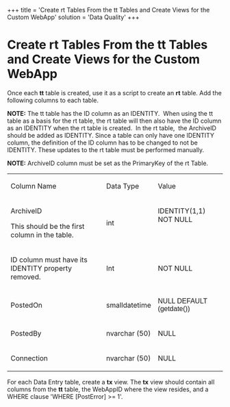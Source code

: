 +++
title = 'Create rt Tables From the tt Tables and Create Views for the Custom WebApp'
solution = 'Data Quality'
+++

# Create rt Tables From the tt Tables and Create Views for the Custom WebApp

Once each **tt** table is created, use it as a script to create an
**rt** table. Add the following columns to each table.

**NOTE:** The tt table has the ID column as an IDENTITY.  When using the
tt table as a basis for the rt table, the rt table will then also have
the ID column as an IDENTITY when the rt table is created.  In the rt
table,<span> </span> the ArchiveID should be added as IDENTITY. Since a
table can only have one IDENTITY column, the definition of the ID column
has to be changed to not be IDENTITY. These updates to the rt table must
be performed manually.

**NOTE:** ArchiveID column must be set as the PrimaryKey of the rt
Table.

<table>
<tbody>
<tr class="odd">
<td><p>Column Name</p></td>
<td><p>Data Type</p></td>
<td><p>Value</p></td>
</tr>
<tr class="even">
<td><p>ArchiveID</p>
<p>This should be the first column in the table.</p></td>
<td><p>int</p></td>
<td><p>IDENTITY(1,1) NOT NULL</p>
<p> </p></td>
</tr>
<tr class="odd">
<td><p>ID column must have its IDENTITY property removed.</p></td>
<td><p>Int</p></td>
<td><p>NOT NULL</p></td>
</tr>
<tr class="even">
<td><p>PostedOn</p></td>
<td><p>smalldatetime</p></td>
<td><p><span style="font-size: 12.0pt;font-family: Arial, sans-serif;">NULL DEFAULT (getdate())</span></p></td>
</tr>
<tr class="odd">
<td><p>PostedBy</p></td>
<td><p>nvarchar (50)</p></td>
<td><p>NULL</p></td>
</tr>
<tr class="even">
<td><p>Connection</p></td>
<td><p>nvarchar (50)</p></td>
<td><p>NULL</p></td>
</tr>
</tbody>
</table>

For each Data Entry table, create a **tx** view. The **tx** view should
contain all columns from the **tt** table, the WebAppID where the view
resides, and a WHERE clause 'WHERE \[PostError\] \>= 1'.
